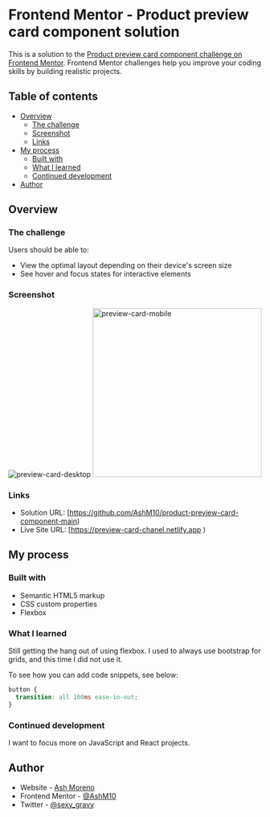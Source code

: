 # Frontend Mentor - Product preview card component solution

This is a solution to the [Product preview card component challenge on Frontend Mentor](https://www.frontendmentor.io/challenges/product-preview-card-component-GO7UmttRfa). Frontend Mentor challenges help you improve your coding skills by building realistic projects.

## Table of contents

- [Overview](#overview)
  - [The challenge](#the-challenge)
  - [Screenshot](#screenshot)
  - [Links](#links)
- [My process](#my-process)
  - [Built with](#built-with)
  - [What I learned](#what-i-learned)
  - [Continued development](#continued-development)
- [Author](#author)

## Overview

### The challenge

Users should be able to:

- View the optimal layout depending on their device's screen size
- See hover and focus states for interactive elements

### Screenshot

![preview-card-desktop](https://user-images.githubusercontent.com/89284873/179295784-9678f38e-b059-4485-8f57-3f9516bd9fe4.png)
<img width="336" alt="preview-card-mobile" src="https://user-images.githubusercontent.com/89284873/179295807-70e1058c-2246-44cc-9f0d-952cc5b37a9e.png">

### Links

- Solution URL: [https://github.com/AshM10/product-preview-card-component-main)
- Live Site URL: [https://preview-card-chanel.netlify.app )

## My process

### Built with

- Semantic HTML5 markup
- CSS custom properties
- Flexbox

### What I learned

Still getting the hang out of using flexbox.
I used to always use bootstrap for grids, and this time I did not use it.

To see how you can add code snippets, see below:

```css
button {
  transition: all 100ms ease-in-out;
}
```

### Continued development

I want to focus more on JavaScript and React projects.

## Author

- Website - [Ash Moreno](https://www.ashmoreno.dev)
- Frontend Mentor - [@AshM10](https://www.frontendmentor.io/profile/AshM10)
- Twitter - [@sexy_gravy](https://twitter.com/home)
